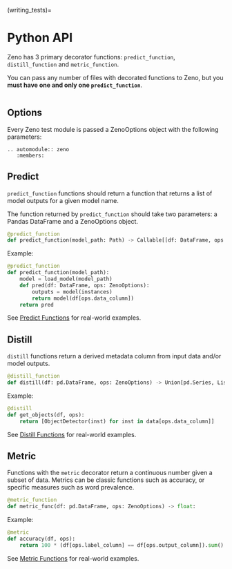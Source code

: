 (writing_tests)=

# Python API

Zeno has 3 primary decorator functions: `predict_function`, `distill_function` and `metric_function`.

You can pass any number of files with decorated functions to Zeno, but you **must have one and only one `predict_function`**.

```{tableofcontents}

```

## Options

Every Zeno test module is passed a ZenoOptions object with the following parameters:

```{eval-rst}
.. automodule:: zeno
   :members:
```

## Predict

`predict_function` functions should return a function that returns a list of model outputs for a given model name.

The function returned by `predict_function` should take two parameters: a Pandas DataFrame and a ZenoOptions object.

```python
@predict_function
def predict_function(model_path: Path) -> Callable[[df: DataFrame, ops: ZenoOptions], Any[]]
```

Example:

```python
@predict_function
def predict_function(model_path):
    model = load_model(model_path)
    def pred(df: DataFrame, ops: ZenoOptions):
        outputs = model(instances)
        return model(df[ops.data_column])
    return pred
```

See [Predict Functions](predict_functions) for real-world examples.

## Distill

`distill` functions return a derived metadata column from input data and/or model outputs.

```python
@distill_function
def distill(df: pd.DataFrame, ops: ZenoOptions) -> Union[pd.Series, List]:
```

Example:

```python
@distill
def get_objects(df, ops):
    return [ObjectDetector(inst) for inst in data[ops.data_column]]
```

See [Distill Functions](distill_functions) for real-world examples.

## Metric

Functions with the `metric` decorator return a continuous number given a subset of data.
Metrics can be classic functions such as accuracy, or specific measures such as word prevalence.

```python
@metric_function
def metric_func(df: pd.DataFrame, ops: ZenoOptions) -> float:
```

Example:

```python
@metric
def accuracy(df, ops):
    return 100 * (df[ops.label_column] == df[ops.output_column]).sum() / len(df)
```

See [Metric Functions](metric_functions) for real-world examples.

